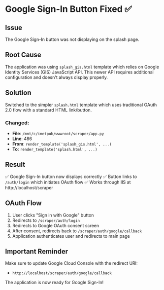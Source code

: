 # Google Sign-In Button Fixed ✅

## Issue
The Google Sign-In button was not displaying on the splash page.

## Root Cause
The application was using `splash_gis.html` template which relies on Google Identity Services (GIS) JavaScript API. This newer API requires additional configuration and doesn't always display properly.

## Solution
Switched to the simpler `splash.html` template which uses traditional OAuth 2.0 flow with a standard HTML link/button.

### Changed:
- **File**: `/mnt/c/inetpub/wwwroot/scraper/app.py`
- **Line**: 486
- **From**: `render_template('splash_gis.html', ...)`
- **To**: `render_template('splash.html', ...)`

## Result
✅ Google Sign-In button now displays correctly
✅ Button links to `/auth/login` which initiates OAuth flow
✅ Works through IIS at http://localhost/scraper

## OAuth Flow
1. User clicks "Sign in with Google" button
2. Redirects to `/scraper/auth/login`
3. Redirects to Google OAuth consent screen
4. After consent, redirects back to `/scraper/auth/google/callback`
5. Application authenticates user and redirects to main page

## Important Reminder
Make sure to update Google Cloud Console with the redirect URI:
- `http://localhost/scraper/auth/google/callback`

The application is now ready for Google Sign-In!